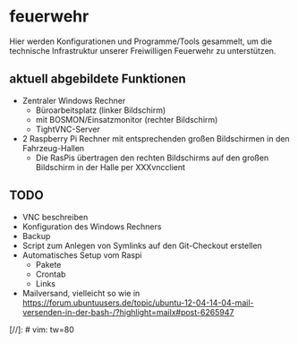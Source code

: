 # feuerwehr

Hier werden Konfigurationen und Programme/Tools gesammelt, um die technische Infrastruktur unserer Freiwilligen Feuerwehr zu unterstützen.

## aktuell abgebildete Funktionen

* Zentraler Windows Rechner
    * Büroarbeitsplatz (linker Bildschirm)
    * mit BOSMON/Einsatzmonitor (rechter Bildschirm)
    * TightVNC-Server
* 2 Raspberry Pi Rechner mit entsprechenden großen Bildschirmen in den Fahrzeug-Hallen
    * Die RasPis übertragen den rechten Bildschirms auf den großen Bildschirm in der Halle per XXXvncclient

## TODO
* VNC beschreiben
* Konfiguration des Windows Rechners
* Backup
* Script zum Anlegen von Symlinks auf den Git-Checkout erstellen
* Automatisches Setup vom Raspi
	* Pakete
	* Crontab
	* Links
* Mailversand, vielleicht so wie in https://forum.ubuntuusers.de/topic/ubuntu-12-04-14-04-mail-versenden-in-der-bash-/?highlight=mailx#post-6265947

[//]: # vim: tw=80
